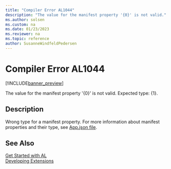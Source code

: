```yaml
---
title: "Compiler Error AL1044"
description: "The value for the manifest property '{0}' is not valid."
ms.author: solsen
ms.custom: na
ms.date: 01/23/2023
ms.reviewer: na
ms.topic: reference
author: SusanneWindfeldPedersen
---
```

[//]: # (START>DO_NOT_EDIT)
[//]: # (IMPORTANT:Do not edit any of the content between here and the END>DO_NOT_EDIT.)
[//]: # (Any modifications should be made in the .xml files in the ModernDev repo.)
# Compiler Error AL1044

[!INCLUDE[banner_preview](../includes/banner_preview.md)]

The value for the manifest property '{0}' is not valid. Expected type: {1}.


## Description
Wrong type for a manifest property. For more information about manifest properties and their type, see [App.json file](../devenv-json-files.md#Appjson).  

[//]: # (IMPORTANT: END>DO_NOT_EDIT)
## See Also  
[Get Started with AL](../devenv-get-started.md)  
[Developing Extensions](../devenv-dev-overview.md)  
